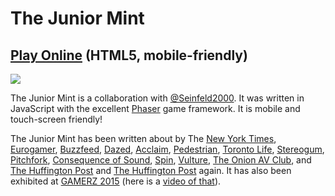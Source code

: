 # The Junior Mint

## [Play Online](https://pippinbarr.github.io/the-junior-mint/) (HTML5, mobile-friendly)

![](http://www.pippinbarr.com/unified/wp-content/uploads/2014/10/The-Junior-Mint-banner.png)

The Junior Mint is a collaboration with [@Seinfeld2000](https://twitter.com/Seinfeld2000). It was written in JavaScript with the excellent [Phaser](http://phaser.io/) game framework. It is mobile and touch-screen friendly!

The Junior Mint has been written about by The [New York Times](http://www.nytimes.com/2014/05/05/arts/a-show-about-nothing-begets-something-you-can-play-online.html), [Eurogamer](http://www.eurogamer.net/articles/2014-05-10-the-junior-mint-re-imagines-seinfeld-as-a-peggle-clone), [Buzzfeed](http://www.buzzfeed.com/leonoraepstein/this-seinfeld-junior-mints-game-is-insane-and-genius), [Dazed](http://www.dazeddigital.com/artsandculture/article/19811/1/junior-mint-is-the-weirdest-seinfeld-game-you-will-ever-play), [Acclaim](http://www.acclaimmag.com/lifestyle/junior-mint-game-twitters-seinfeld2000/), [Pedestrian](http://www.pedestrian.tv/news/entertainment/play-a-seinfeld-game-about-nothing-because-you-lit/f59136bb-1707-4948-a636-b5b590b036fd.htm), [Toronto Life](http://www.torontolife.com/informer/toronto-culture/2014/05/05/imagen-persen-behinde-seinfeld2000-twiter-account-torontonean/), [Stereogum](http://www.stereogum.com/1679816/hear-ezra-koenig-sing-the-seinfeld-theme-in-seinfeld2000s-new-video-game/mp3s/), [Pitchfork](http://pitchfork.com/news/55055-vampire-weekends-ezra-koenig-sings-seinfeld-theme-for-bizarre-seinfeld2000-video-game/), [Consequence of Sound](http://consequenceofsound.net/2014/05/play-this-amazing-seinfeld2000-video-game-featuring-vampire-weekends-ezra-koenig/), [Spin](http://www.spin.com/articles/seinfeld-2000-video-game-ezra-koenig-the-junior-mint/), [Vulture](http://www.vulture.com/2014/05/play-the-oddest-seinfeld-game-that-ever-was.html), [The Onion AV Club](http://www.avclub.com/article/seinfeld-meets-vampire-weekend-and-weird-twitter-a-204233), and [The Huffington Post](http://www.huffingtonpost.com/2014/05/05/seinfeld-game_n_5269011.html) and [The Huffington Post](http://www.huffingtonpost.com/entry/seinfeld-junior-mint_us_56fc1d19e4b083f5c606742b) again. It has also been exhibited at [GAMERZ 2015](http://www.festival-gamerz.com/gamerz11/) (here is a [video of that](https://vimeo.com/148353398)).
